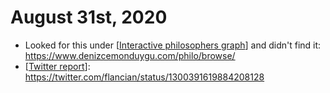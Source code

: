 # August 31st, 2020
- Looked for this under [[Interactive philosophers graph]] and didn't find it: https://www.denizcemonduygu.com/philo/browse/
- [[Twitter report]]: https://twitter.com/flancian/status/1300391619884208128

[//begin]: # "Autogenerated link references for markdown compatibility"
[Interactive philosophers graph]: ../interactive-philosophers-graph "interactive-philosophers-graph"
[Twitter report]: ../twitter-report "twitter-report"
[//end]: # "Autogenerated link references"